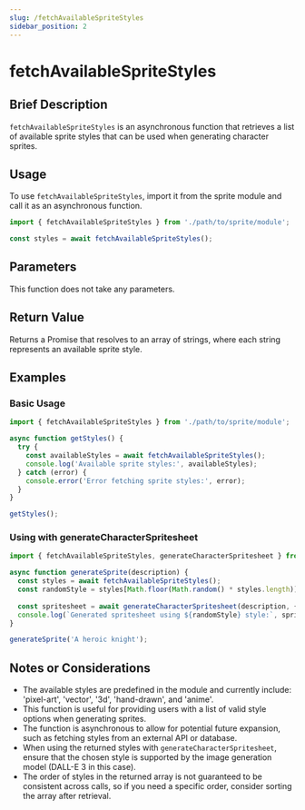 ```yaml
---
slug: /fetchAvailableSpriteStyles
sidebar_position: 2
---
```


# fetchAvailableSpriteStyles

## Brief Description

`fetchAvailableSpriteStyles` is an asynchronous function that retrieves a list of available sprite styles that can be used when generating character sprites.

## Usage

To use `fetchAvailableSpriteStyles`, import it from the sprite module and call it as an asynchronous function.

```javascript
import { fetchAvailableSpriteStyles } from './path/to/sprite/module';

const styles = await fetchAvailableSpriteStyles();
```

## Parameters

This function does not take any parameters.

## Return Value

Returns a Promise that resolves to an array of strings, where each string represents an available sprite style.

## Examples

### Basic Usage

```javascript
import { fetchAvailableSpriteStyles } from './path/to/sprite/module';

async function getStyles() {
  try {
    const availableStyles = await fetchAvailableSpriteStyles();
    console.log('Available sprite styles:', availableStyles);
  } catch (error) {
    console.error('Error fetching sprite styles:', error);
  }
}

getStyles();
```

### Using with generateCharacterSpritesheet

```javascript
import { fetchAvailableSpriteStyles, generateCharacterSpritesheet } from './path/to/sprite/module';

async function generateSprite(description) {
  const styles = await fetchAvailableSpriteStyles();
  const randomStyle = styles[Math.floor(Math.random() * styles.length)];
  
  const spritesheet = await generateCharacterSpritesheet(description, { style: randomStyle });
  console.log(`Generated spritesheet using ${randomStyle} style:`, spritesheet);
}

generateSprite('A heroic knight');
```

## Notes or Considerations

- The available styles are predefined in the module and currently include: 'pixel-art', 'vector', '3d', 'hand-drawn', and 'anime'.
- This function is useful for providing users with a list of valid style options when generating sprites.
- The function is asynchronous to allow for potential future expansion, such as fetching styles from an external API or database.
- When using the returned styles with `generateCharacterSpritesheet`, ensure that the chosen style is supported by the image generation model (DALL-E 3 in this case).
- The order of styles in the returned array is not guaranteed to be consistent across calls, so if you need a specific order, consider sorting the array after retrieval.